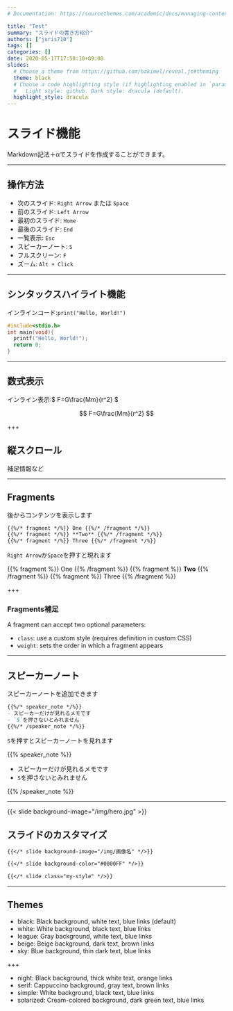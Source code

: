 ```yaml
---
# Documentation: https://sourcethemes.com/academic/docs/managing-content/

title: "Test"
summary: "スライドの書き方紹介"
authors: ["juris710"]
tags: []
categories: []
date: 2020-05-17T17:58:10+09:00
slides:
  # Choose a theme from https://github.com/hakimel/reveal.js#theming
  theme: black
  # Choose a code highlighting style (if highlighting enabled in `params.toml`)
  #   Light style: github. Dark style: dracula (default).
  highlight_style: dracula
---
```


# スライド機能

Markdown記法＋αでスライドを作成することができます。

---

## 操作方法

- 次のスライド: `Right Arrow` または `Space`
- 前のスライド: `Left Arrow`
- 最初のスライド: `Home`
- 最後のスライド: `End`
- 一覧表示: `Esc`
- スピーカーノート: `S`
- フルスクリーン: `F`
- ズーム: `Alt + Click`

---

## シンタックスハイライト機能

インラインコード:`print("Hello, World!")`

```c
#include<stdio.h>
int main(void){
  printf("Hello, World!");
  return 0;
}
```

---

## 数式表示

インライン表示:$ F=G\frac{Mm}{r^2} $

$$
F=G\frac{Mm}{r^2}
$$

+++

## 縦スクロール

補足情報など

---

## Fragments

後からコンテンツを表示します

```md
{{%/* fragment */%}} One {{%/* /fragment */%}}
{{%/* fragment */%}} **Two** {{%/* /fragment */%}}
{{%/* fragment */%}} Three {{%/* /fragment */%}}
```

`Right Arrow`か`Space`を押すと現れます

{{% fragment %}} One {{% /fragment %}}
{{% fragment %}} **Two** {{% /fragment %}}
{{% fragment %}} Three {{% /fragment %}}

+++

### Fragments補足

A fragment can accept two optional parameters:

- `class`: use a custom style (requires definition in custom CSS)
- `weight`: sets the order in which a fragment appears

---

## スピーカーノート

スピーカーノートを追加できます

```md
{{%/* speaker_note */%}}
- スピーカーだけが見れるメモです
- `S`を押さないとみれません
{{%/* /speaker_note */%}}
```

`S`を押すとスピーカーノートを見れます

{{% speaker_note %}}

- スピーカーだけが見れるメモです
- `S`を押さないとみれません

{{% /speaker_note %}}

---

{{< slide background-image="/img/hero.jpg" >}}

## スライドのカスタマイズ

```md
{{</* slide background-image="/img/画像名" */>}}
```

```md
{{</* slide background-color="#0000FF" */>}}
```

```md
{{</* slide class="my-style" */>}}
```

---

## Themes

- black: Black background, white text, blue links (default)
- white: White background, black text, blue links
- league: Gray background, white text, blue links
- beige: Beige background, dark text, brown links
- sky: Blue background, thin dark text, blue links

+++

- night: Black background, thick white text, orange links
- serif: Cappuccino background, gray text, brown links
- simple: White background, black text, blue links
- solarized: Cream-colored background, dark green text, blue links
